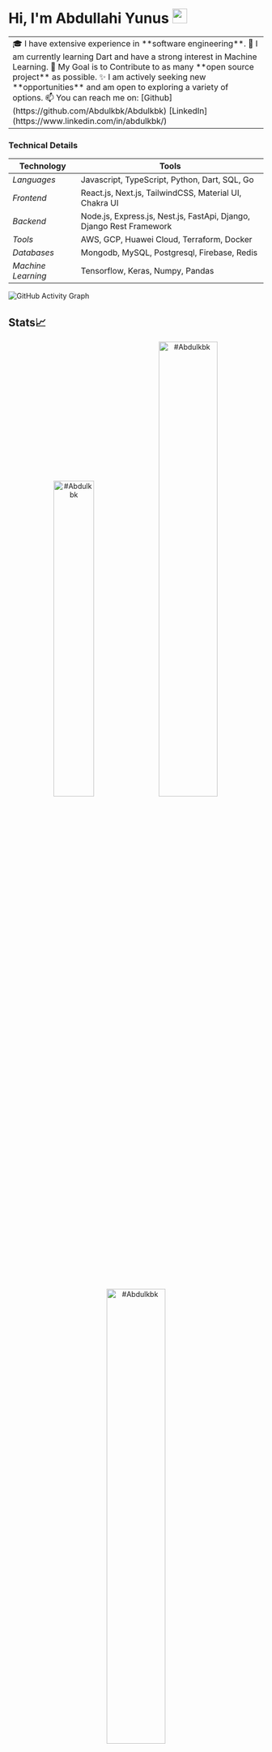 # Hi, I'm Abdullahi Yunus <img src="https://github.com/TheDudeThatCode/TheDudeThatCode/blob/master/Assets/Hi.gif" width="29px">

<table>
  <tr>
    <td valign="center">
      🎓 I have extensive experience in **software engineering**.
      🌱 I am currently learning Dart and have a strong interest in Machine Learning.
      🎯 My Goal is to Contribute to as many **open source project** as possible.
      ✨ I am actively seeking new **opportunities** and am open to exploring a variety of options.
      📫 You can reach me on: [Github](https://github.com/Abdulkbk/Abdulkbk) [LinkedIn](https://www.linkedin.com/in/abdulkbk/)
    
  </tr>
  </table>

### Technical Details
| Technology | Tools |
| -------------| ------------- |
|*Languages* | Javascript, TypeScript, Python, Dart, SQL, Go |
|*Frontend*| React.js, Next.js, TailwindCSS, Material UI, Chakra UI|
|*Backend*| Node.js, Express.js, Nest.js, FastApi, Django, Django Rest Framework |
|*Tools*| AWS, GCP, Huawei Cloud, Terraform, Docker |
|*Databases*| Mongodb, MySQL, Postgresql, Firebase, Redis |
|*Machine Learning*| Tensorflow, Keras, Numpy, Pandas |


![GitHub Activity Graph](https://cdn.hackernoon.com/images/cl-0-trqiv-904-gq-0-as-63-xgab-2-dm.jpg)

## Stats📈
<p align="center">
<img width="40%" src="https://github-readme-stats.vercel.app/api/top-langs?username=#Abdulkbk&show_icons=true&theme=dracula&title_color=ff8000&text_color=ffffff&bg_color=6a6a6a&locale=en&layout=compact&hide_border=true" alt="#Abdulkbk" /> 
<img width="48%" src="https://github-readme-stats.vercel.app/api?username=#Abdulkbk&show_icons=true&theme=dracula&title_color=ff8000&text_color=ffffff&bg_color=6a6a6a&locale=en&hide_border=true" alt="#Abdulkbk" />
<img width="48%" src="https://github-readme-streak-stats.herokuapp.com/?user=#Abdulkbk&theme=highcontrast&hide_border=true" alt="#Abdulkbk" />
</p>
<!---
Abdulkbk/Abdulkbk is a ✨ special ✨ repository because its `README.md` (this file) appears on your GitHub profile.
You can click the Preview link to take a look at your changes.
--->
